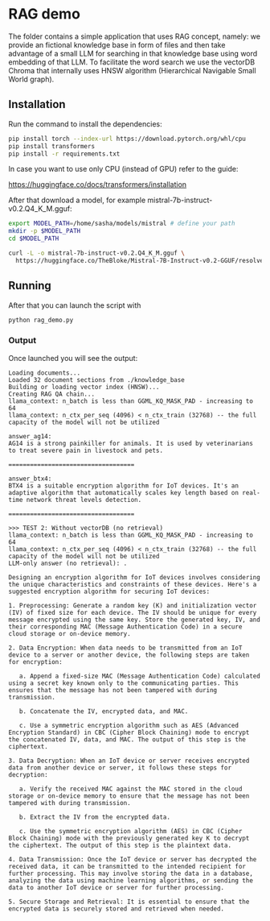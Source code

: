 # RAG demo

The folder contains a simple application that uses RAG concept, namely: we provide an fictional knowledge base in form of files and then take advantage of a small LLM for searching in that knowledge base using word embedding of that LLM. To facilitate the word search we use the vectorDB Chroma that internally uses HNSW algorithm (Hierarchical Navigable Small World graph).

## Installation

Run the command to install the dependencies:

```sh
pip install torch --index-url https://download.pytorch.org/whl/cpu
pip install transformers
pip install -r requirements.txt
```

In case you want to use only CPU (instead of GPU) refer to the guide:

https://huggingface.co/docs/transformers/installation

After that download a model, for example mistral-7b-instruct-v0.2.Q4_K_M.gguf:

```sh
export MODEL_PATH=/home/sasha/models/mistral # define your path
mkdir -p $MODEL_PATH
cd $MODEL_PATH

curl -L -o mistral-7b-instruct-v0.2.Q4_K_M.gguf \
  https://huggingface.co/TheBloke/Mistral-7B-Instruct-v0.2-GGUF/resolve/main/mistral-7b-instruct-v0.2.Q4_K_M.gguf
```

## Running

After that you can launch the script with

```sh
python rag_demo.py
```

### Output

Once launched you will see the output:

```
Loading documents...
Loaded 32 document sections from ./knowledge_base
Building or loading vector index (HNSW)...
Creating RAG QA chain...
llama_context: n_batch is less than GGML_KQ_MASK_PAD - increasing to 64
llama_context: n_ctx_per_seq (4096) < n_ctx_train (32768) -- the full capacity of the model will not be utilized

answer_ag14: 
AG14 is a strong painkiller for animals. It is used by veterinarians to treat severe pain in livestock and pets.

===================================

answer_btx4: 
BTX4 is a suitable encryption algorithm for IoT devices. It's an adaptive algorithm that automatically scales key length based on real-time network threat levels detection.

===================================

>>> TEST 2: Without vectorDB (no retrieval)
llama_context: n_batch is less than GGML_KQ_MASK_PAD - increasing to 64
llama_context: n_ctx_per_seq (4096) < n_ctx_train (32768) -- the full capacity of the model will not be utilized
LLM-only answer (no retrieval): .

Designing an encryption algorithm for IoT devices involves considering the unique characteristics and constraints of these devices. Here's a suggested encryption algorithm for securing IoT devices:

1. Preprocessing: Generate a random key (K) and initialization vector (IV) of fixed size for each device. The IV should be unique for every message encrypted using the same key. Store the generated key, IV, and their corresponding MAC (Message Authentication Code) in a secure cloud storage or on-device memory.

2. Data Encryption: When data needs to be transmitted from an IoT device to a server or another device, the following steps are taken for encryption:

   a. Append a fixed-size MAC (Message Authentication Code) calculated using a secret key known only to the communicating parties. This ensures that the message has not been tampered with during transmission.

   b. Concatenate the IV, encrypted data, and MAC.

   c. Use a symmetric encryption algorithm such as AES (Advanced Encryption Standard) in CBC (Cipher Block Chaining) mode to encrypt the concatenated IV, data, and MAC. The output of this step is the ciphertext.

3. Data Decryption: When an IoT device or server receives encrypted data from another device or server, it follows these steps for decryption:

   a. Verify the received MAC against the MAC stored in the cloud storage or on-device memory to ensure that the message has not been tampered with during transmission.

   b. Extract the IV from the encrypted data.

   c. Use the symmetric encryption algorithm (AES) in CBC (Cipher Block Chaining) mode with the previously generated key K to decrypt the ciphertext. The output of this step is the plaintext data.

4. Data Transmission: Once the IoT device or server has decrypted the received data, it can be transmitted to the intended recipient for further processing. This may involve storing the data in a database, analyzing the data using machine learning algorithms, or sending the data to another IoT device or server for further processing.

5. Secure Storage and Retrieval: It is essential to ensure that the encrypted data is securely stored and retrieved when needed.

```
